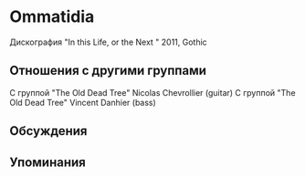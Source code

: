 # Ommatidia

Дискография
"In this Life, or the Next " 2011, Gothic

## Отношения с другими группами

C группой "The Old Dead Tree" Nicolas Chevrollier (guitar)
C группой "The Old Dead Tree" Vincent Danhier (bass)

## Обсуждения


## Упоминания

